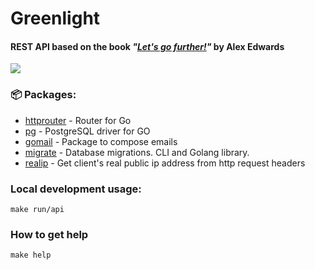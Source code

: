 # Greenlight

#### REST API based on the book _"[Let's go further!](https://lets-go-further.alexedwards.net/)"_ by Alex Edwards

![](https://slackmojis.com/emojis/291-golang/download)

### 📦 Packages:
- [httprouter](https://github.com/julienschmidt/httprouter) - Router for Go
- [pg](https://github.com/lib/pq) - PostgreSQL driver for GO
- [gomail](https://pkg.go.dev/github.com/go-mail/mail) - Package to compose emails
- [migrate](https://github.com/golang-migrate/migrate) - Database migrations. CLI and Golang library.
- [realip](https://github.com/tomasen/realip) - Get client's real public ip address from http request headers

### Local development usage:

```
make run/api
```

### How to get help

```
make help
```